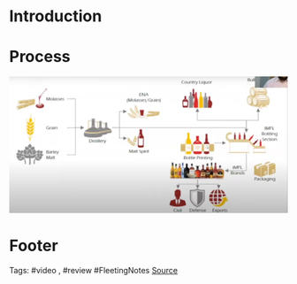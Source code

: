 # Introduction

# Process
![Alcohol Production Process](https://github.com/hashxim/hconMD/blob/master/work_md/Obsidian/Resources/Alcohol%20Production%20Process.JPG?raw=true)




# Footer
Tags: #video , #review #FleetingNotes
[Source](https://youtu.be/tsNopdKIFaw)
<!--stackedit_data:
eyJoaXN0b3J5IjpbNDE4MTE4ODAzLC0xOTc3MzU1MDIwXX0=
-->